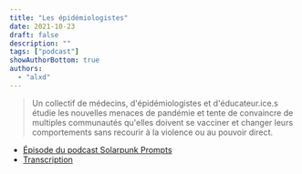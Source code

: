 ```yaml
---
title: "Les épidémiologistes"
date: 2021-10-23
draft: false
description: ""
tags: ["podcast"]
showAuthorBottom: true
authors:
  - "alxd"
---
```


> Un collectif de médecins, d'épidémiologistes et d'éducateur.ice.s étudie les nouvelles menaces de pandémie et tente de convaincre de multiples communautés qu'elles doivent se vacciner et changer leurs comportements sans recourir à la violence ou au pouvoir direct.

- [Épisode du podcast Solarpunk Prompts](https://podcast.tomasino.org/@SolarpunkPrompts/episodes/the-epidemiologists)
- [Transcription](https://wiki.tomasino.org/writing/Solarpunk-Prompts---The-Epidemiologists)

